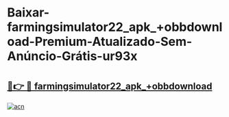 # Baixar-farmingsimulator22_apk_+obbdownload-Premium-Atualizado-Sem-Anúncio-Grátis-ur93x

# <h2><a href="https://yrm8ts.esa.edu.pl?src=farmingsimulator22_apk_+obbdownload&ref=ur93x">🔗👉 🔴 farmingsimulator22_apk_+obbdownload</a></h2>

[![acn](https://github.com/user-attachments/assets/0f9c940e-d8b0-45ae-aac7-cd30a18b3e1c)](https://yrm8ts.esa.edu.pl?src=farmingsimulator22_apk_+obbdownload&ref=ur93x)

